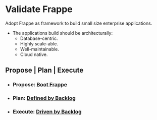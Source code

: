# Validate Frappe 

Adopt Frappe as framework to build small size enterprise applications.  

- The applications build should be architecturally: 
	- Database-centric.
	- Highly scale-able.
	- Well-maintainable.
	- Cloud native.

## Propose | Plan | Execute

- ### Propose: [Boot Frappe](https://github.com/mak-aravind/mak-obsidian-missionOneDoubleO/blob/main/missionOneDoubleO/Frappe/notes/Outset-Frappe-Bench.md)
- ### Plan: [Defined by Backlog](https://github.com/mak-aravind/mak-obsidian-missionOneDoubleO/blob/main/missionOneDoubleO/Frappe/notes/Backlog/Backlog(02-Mar-2023%20to%2015-Mar-2023).md)
- ### Execute: [Driven by Backlog](https://github.com/mak-aravind/mak-obsidian-missionOneDoubleO/blob/main/missionOneDoubleO/Frappe/notes/execution/BacklogDrivenExecution.md)